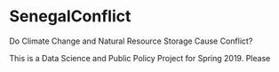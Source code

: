 # SenegalConflict
Do Climate Change and Natural Resource Storage Cause Conflict?


This is a Data Science and Public Policy Project for Spring 2019. Please 
